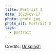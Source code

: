 ```yaml
---
title: Portrait 3
date: 2023-09-17
photo: photo.jpg
photo_alt: Portrait 3
tags:
  - portrait
---
```


Credits: [Unsplash](https://unsplash.com/fr/photos/uomo-che-indossa-una-camicia-nera-aoEwuEH7YAs)
